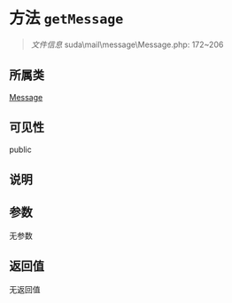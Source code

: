 # 方法 `getMessage`

> *文件信息* suda\mail\message\Message.php: 172~206

## 所属类 

[Message](../Message.md)

## 可见性

 public 

## 说明



## 参数


无参数


## 返回值

无返回值
